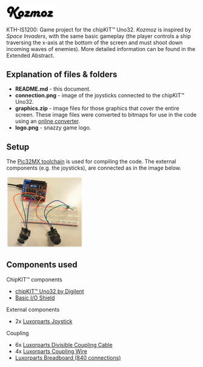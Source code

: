 [<img width='25%' src='logo.png'/>](logo.png)

KTH-IS1200: Game project for the chipKIT™ Uno32. *Kozmoz* is inspired by *Space Invaders*, with the same basic gameplay (the player controls a ship traversing the x-axis at the bottom of the screen and must shoot down incoming waves of enemies). More detailed information can be found in the Extended Abstract.

## Explanation of files & folders
* **README.md** - this document.
* **connection.png** - image of the joysticks connected to the chipKIT™ Uno32.
* **graphics.zip** - image files for those graphics that cover the entire screen. These image files were converted to bitmaps for use in the code using an [online converter](http://www.majer.ch/lcd/adf_bitmap.php).
* **logo.png** - snazzy game logo.

## Setup
The [Pic32MX toolchain](https://github.com/is1200-example-projects/mcb32tools) is used for compiling the code. The external components (e.g. the joysticks), are connected as in the image below.

[<img width='40%' src='connection.png'/>](connection.png)

## Components used
ChipKIT™ components
* [chipKIT™ Uno32 by Digilent](http://chipkit.net/wpcproduct/chipkit-uno32/)
* [Basic I/O Shield](http://chipkit.net/wpcproduct/chipkit-basic-io-shield/)

External components
* 2x [Luxorparts Joystick](https://www.kjell.com/se/sortiment/el-verktyg/arduino/moduler/luxorparts-joystick-modul-for-arduino-p87943)

Coupling
* 6x [Luxorparts Divisible Coupling Cable](https://www.kjell.com/se/sortiment/el-verktyg/arduino/tillbehor/luxorparts-delbar-kopplingskabel-40-pol-hane-hane-p87901)
* 4x [Luxorparts Coupling Wire](https://www.kjell.com/se/sortiment/el-verktyg/verktyg/matinstrument/matsladdar-prober-kontakter/kopplingstrad/luxorparts-kopplingstrad-120-st-p87395)
* [Luxorparts Breadboard (840 connections)](https://www.electrokit.com/produkt/kopplingsdack-840-anslutningar/?gclid=Cj0KCQiAk-7jBRD9ARIsAEy8mh4qjp4SOr5r_NmhHSzrhE4ZWotySDBRuwqDkEEMemIxBAO8purGmw4aAnTtEALw_wcB)
